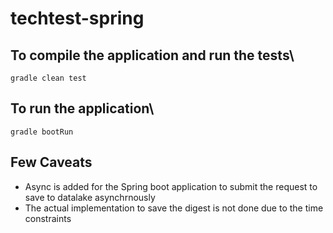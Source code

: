 # techtest-spring

## To compile the application and run the tests\
```gradle clean test```

## To run the application\
```gradle bootRun```

## Few Caveats
* Async is added for the Spring boot application to submit the request to save to datalake asynchrnously
* The actual implementation to save the digest is not done due to the time constraints
